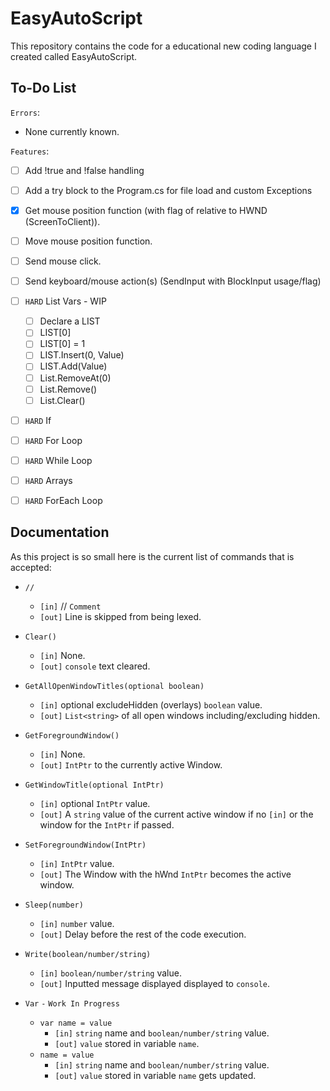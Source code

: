# EasyAutoScript

This repository contains the code for a educational new coding language I created called EasyAutoScript.

## To-Do List

`Errors`:

- None currently known.

`Features`:

- [ ] Add !true and !false handling
- [ ] Add a try block to the Program.cs for file load and custom Exceptions
- [x] Get mouse position function (with flag of relative to HWND (ScreenToClient)).
- [ ] Move mouse position function.
- [ ] Send mouse click.
- [ ] Send keyboard/mouse action(s) (SendInput with BlockInput usage/flag)
- [ ] `HARD` List Vars - WIP

  - [ ] Declare a LIST
  - [ ] LIST[0]
  - [ ] LIST[0] = 1
  - [ ] LIST.Insert(0, Value)
  - [ ] LIST.Add(Value)
  - [ ] List.RemoveAt(0)
  - [ ] List.Remove()
  - [ ] List.Clear()

- [ ] `HARD` If
- [ ] `HARD` For Loop
- [ ] `HARD` While Loop
- [ ] `HARD` Arrays
- [ ] `HARD` ForEach Loop

## Documentation

As this project is so small here is the current list of commands that is accepted:

- `//`

  - `[in]` // `Comment`
  - `[out]` Line is skipped from being lexed.

- `Clear()`

  - `[in]` None.
  - `[out]` `console` text cleared.

- `GetAllOpenWindowTitles(optional boolean)`

  - `[in]` optional excludeHidden (overlays) `boolean` value.
  - `[out]` `List<string>` of all open windows including/excluding hidden.

- `GetForegroundWindow()`

  - `[in]` None.
  - `[out]` `IntPtr` to the currently active Window.

- `GetWindowTitle(optional IntPtr)`

  - `[in]` optional `IntPtr` value.
  - `[out]` A `string` value of the current active window if no `[in]` or the window for the `IntPtr` if passed.

- `SetForegroundWindow(IntPtr)`

  - `[in]` `IntPtr` value.
  - `[out]` The Window with the hWnd `IntPtr` becomes the active window.

- `Sleep(number)`

  - `[in]` `number` value.
  - `[out]` Delay before the rest of the code execution.

- `Write(boolean/number/string)`

  - `[in]` `boolean/number/string` value.
  - `[out]` Inputted message displayed displayed to `console`.

- `Var` `-` `Work In Progress`
  - `var name = value`
    - `[in]` `string` name and `boolean/number/string` value.
    - `[out]` `value` stored in variable `name`.
  - `name = value`
    - `[in]` `string` name and `boolean/number/string` value.
    - `[out]` `value` stored in variable `name` gets updated.
